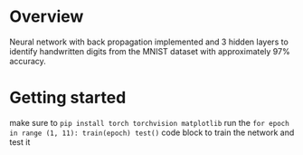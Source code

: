 # Overview
Neural network with back propagation implemented and 3 hidden layers to identify handwritten digits from the MNIST dataset with approximately 97% accuracy. 

# Getting started
make sure to `pip install torch torchvision matplotlib`
run the 
`for epoch in range (1, 11):
    train(epoch)
    test()` code block to train the network and test it
    

